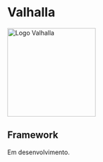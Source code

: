 # Valhalla

<img src="https://i.imgur.com/JBuv1zs.png" alt="Logo Valhalla" width="200"/>

## Framework

Em desenvolvimento.
